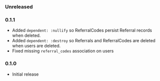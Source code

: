 ### Unreleased

### 0.1.1

* Added `dependent: :nullify` so ReferralCodes persist Referral records when deleted.
* Added `dependent: :destroy` so Referrals and ReferralCodes are deleted when users are deleted.
* Fixed missing `referral_codes` association on users

### 0.1.0

* Initial release
